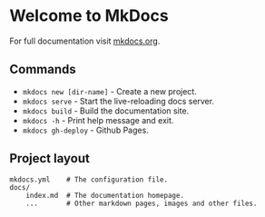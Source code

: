 # Welcome to MkDocs

For full documentation visit [mkdocs.org](https://www.mkdocs.org).

## Commands

* `mkdocs new [dir-name]` - Create a new project.
* `mkdocs serve` - Start the live-reloading docs server.
* `mkdocs build` - Build the documentation site.
* `mkdocs -h` - Print help message and exit.
* `mkdocs gh-deploy` - Github Pages.

## Project layout 

    mkdocs.yml    # The configuration file.
    docs/
        index.md  # The documentation homepage.
        ...       # Other markdown pages, images and other files.
